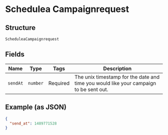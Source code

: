 
# Schedulea Campaignrequest

## Structure

`ScheduleaCampaignrequest`

## Fields

| Name | Type | Tags | Description |
|  --- | --- | --- | --- |
| `sendAt` | `number` | Required | The unix timestamp for the date and time you would like your campaign to be sent out. |

## Example (as JSON)

```json
{
  "send_at": 1489771528
}
```

